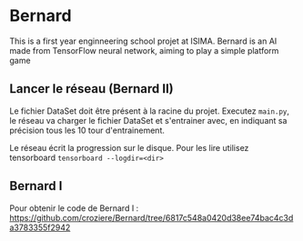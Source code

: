 # Bernard

This is a first year enginneering school projet at ISIMA.
Bernard is an AI made from TensorFlow neural network, aiming to play a simple platform game

## Lancer le réseau (Bernard II)

Le fichier DataSet doit être présent à la racine du projet. Executez `main.py`, le réseau va charger le fichier DataSet et s'entrainer avec, en indiquant sa précision tous les 10 tour d'entrainement.

Le réseau écrit la progression sur le disque. Pour les lire utilisez tensorboard `tensorboard --logdir=<dir>`

## Bernard I

Pour obtenir le code de Bernard I : https://github.com/croziere/Bernard/tree/6817c548a0420d38ee74bac4c3da3783355f2942
